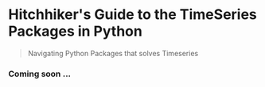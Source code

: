 # Hitchhiker's Guide to the TimeSeries Packages in Python
> Navigating Python Packages that solves Timeseries 

### Coming soon ...
